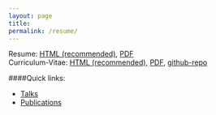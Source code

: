 ```yaml
---
layout: page
title: 
permalink: /resume/
---
```


<!-- Below is a full curriculum vitae. You can also download a PDF version or a resume following the links below.  -->

Resume: [HTML (recommended)](), [PDF]()  
Curriculum-Vitae: [HTML (recommended)](cv.html), [PDF](mustafa_mustafa_cv.pdf), [github-repo](https://github.com/MustafaMustafa/curriculum_vitae)  

####Quick links:

* [Talks](cv.html#talks)  
* [Publications](cv.html#publications)  

